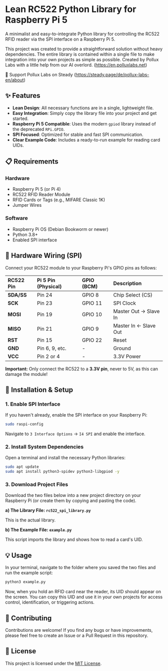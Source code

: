 
# Lean RC522 Python Library for Raspberry Pi 5

A minimalist and easy-to-integrate Python library for controlling the RC522 RFID reader via the SPI interface on a Raspberry Pi 5.

This project was created to provide a straightforward solution without heavy dependencies. The entire library is contained within a single file to make integration into your own projects as simple as possible. Created by Pollux Labs with a little help from our AI overlord. (https://en.polluxlabs.net) 

🤝 Support Pollux Labs on Steady (https://steady.page/de/pollux-labs-en/about)

## ✨ Features

  - **Lean Design**: All necessary functions are in a single, lightweight file.
  - **Easy Integration**: Simply copy the library file into your project and get started.
  - **Raspberry Pi 5 Compatible**: Uses the modern `gpiod` library instead of the deprecated `RPi.GPIO`.
  - **SPI Focused**: Optimized for stable and fast SPI communication.
  - **Clear Example Code**: Includes a ready-to-run example for reading card UIDs.

## 📋 Requirements

### Hardware

  - Raspberry Pi 5 (or Pi 4)
  - RC522 RFID Reader Module
  - RFID Cards or Tags (e.g., MIFARE Classic 1K)
  - Jumper Wires

### Software

  - Raspberry Pi OS (Debian Bookworm or newer)
  - Python 3.8+
  - Enabled SPI interface

## 🔌 Hardware Wiring (SPI)

Connect your RC522 module to your Raspberry Pi's GPIO pins as follows:

| RC522 Pin  | Pi 5 Pin (Physical) | GPIO (BCM) | Description            |
| :--------- | :------------------ | :--------- | :--------------------- |
| **SDA/SS** | Pin 24              | GPIO 8     | Chip Select (CS)       |
| **SCK** | Pin 23              | GPIO 11    | SPI Clock              |
| **MOSI** | Pin 19              | GPIO 10    | Master Out -\> Slave In |
| **MISO** | Pin 21              | GPIO 9     | Master In \<- Slave Out |
| **RST** | Pin 15              | GPIO 22    | Reset                  |
| **GND** | Pin 6, 9, etc.      | -          | Ground                 |
| **VCC** | Pin 2 or 4          | -          | 3.3V Power             |

**Important:** Only connect the RC522 to a **3.3V pin**, never to 5V, as this can damage the module\!

## 🚀 Installation & Setup

### 1\. Enable SPI Interface

If you haven't already, enable the SPI interface on your Raspberry Pi:

```bash
sudo raspi-config
```

Navigate to `3 Interface Options` -\> `I4 SPI` and enable the interface.

### 2\. Install System Dependencies

Open a terminal and install the necessary Python libraries:

```bash
sudo apt update
sudo apt install python3-spidev python3-libgpiod -y
```

### 3\. Download Project Files

Download the two files below into a new project directory on your Raspberry Pi (or create them by copying and pasting the code).

**a) The Library File: `rc522_spi_library.py`**

This is the actual library.


**b) The Example File: `example.py`**

This script imports the library and shows how to read a card's UID.


## 💡 Usage

In your terminal, navigate to the folder where you saved the two files and run the example script:

```bash
python3 example.py
```

Now, when you hold an RFID card near the reader, its UID should appear on the screen. You can copy this UID and use it in your own projects for access control, identification, or triggering actions.

## 🤝 Contributing

Contributions are welcome\! If you find any bugs or have improvements, please feel free to create an Issue or a Pull Request in this repository.

## 📄 License

This project is licensed under the [MIT License](https://www.google.com/search?q=LICENSE).
